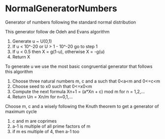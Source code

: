 # NormalGeneratorNumbers
Generator of numbers following the standard normal distribution

This generator follow de Odeh and Evans algorithm
  1. Generate u ~ U(0,1)
  2. If u < 10^-20 or U > 1 - 10^-20 go to step 1
  3. If u < 0.5 then X = g(1-u), otherwise X = -g(u)
  4. Return X

To generate u we use the most basic congruential generator that follows this algorithm
  1. Choose three natural numbers m, c and a such that 0<a<m and 0<=c<m
  2. Choose seed to x0 such that 0<=x0<m
  3. Compute the next formula Xn+1 = (a*Xn + c) mod m for n = 1,2,...
  4. Return Un = Xn/m for n=0,1,...

Choose m, c and a wisely following the Knuth theorem to get a generator of maximum cycle

 1. c and m are coprimes
 2. a-1 is multiple of all prime factors of m
 3. if m es multiple of 4, then a-1 too
                                                                      
                                                                      
